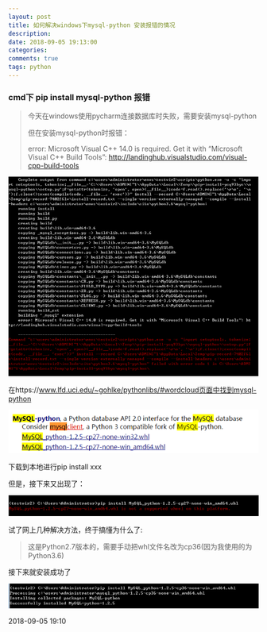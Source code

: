 ```yaml
---
layout: post
title: 如何解决windows下mysql-python 安装报错的情况
description:
date: 2018-09-05 19:13:00
categories:
comments: true
tags: python
---
```




###  cmd下 pip install mysql-python 报错

> 今天在windows使用pycharm连接数据库时失败，需要安装mysql-python
>
> 但在安装mysql-python时报错：
>
> 	error: Microsoft Visual C++ 14.0 is required. Get it with “Microsoft Visual C++ Build Tools”: <http://landinghub.visualstudio.com/visual-cpp-build-tools>

![](img\t\mysql-python.png)



在https://www.lfd.uci.edu/~gohlke/pythonlibs/#wordcloud页面中找到mysql-python

![](img\t\whl.png)

下载到本地进行pip install  xxx

但是，接下来又出现了：

![](img\t\error2.png)



试了网上几种解决方法，终于搞懂为什么了:

> 这是Python2.7版本的，需要手动把whl文件名改为cp36(因为我使用的为Python3.6)

接下来就安装成功了

![](img\t\ok.png)





2018-09-05 19:10
